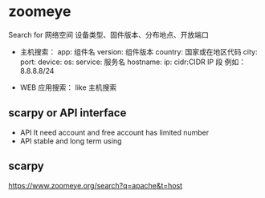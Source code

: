 # zoomeye
Search for 网络空间
设备类型、固件版本、分布地点、开放端口

- 主机搜索：
app: 组件名
version: 组件版本
country: 国家或在地区代码
city:
port:
device:
os:
service: 服务名
hostname:
ip:
cidr:CIDR IP 段 例如：8.8.8.8/24

- WEB 应用搜索：
like 主机搜索



## scarpy or API interface
- API It need account and free account has limited number
- API stable and long term using


## scarpy
https://www.zoomeye.org/search?q=apache&t=host
